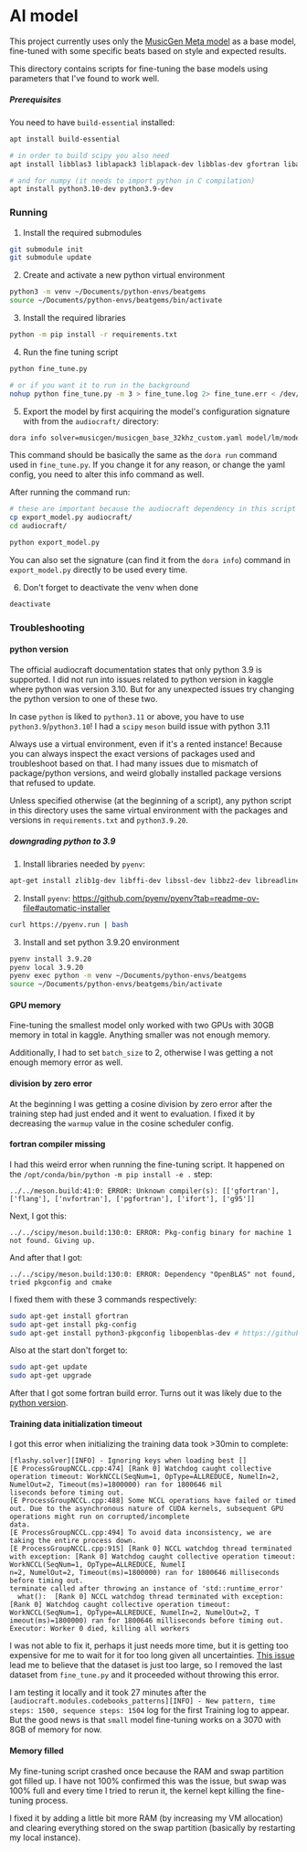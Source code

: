 # AI model

This project currently uses only the [MusicGen Meta model](https://github.com/facebookresearch/audiocraft) as a base model, fine-tuned with some specific beats based on style and expected results.

This directory contains scripts for fine-tuning the base models using parameters that I've found to work well.

##### Prerequisites

You need to have `build-essential` installed:

```bash
apt install build-essential

# in order to build scipy you also need
apt install libblas3 liblapack3 liblapack-dev libblas-dev gfortran libatlas-base-dev

# and for numpy (it needs to import python in C compilation)
apt install python3.10-dev python3.9-dev
```

### Running

1. Install the required submodules

```bash
git submodule init
git submodule update
```

2. Create and activate a new python virtual environment

```bash
python3 -m venv ~/Documents/python-envs/beatgems
source ~/Documents/python-envs/beatgems/bin/activate
```

3. Install the required libraries

```bash
python -m pip install -r requirements.txt
```

4. Run the fine tuning script

```bash
python fine_tune.py

# or if you want it to run in the background
nohup python fine_tune.py -m 3 > fine_tune.log 2> fine_tune.err < /dev/null &
```

5. Export the model by first acquiring the model's configuration signature with from the `audiocraft/` directory:

```bash
dora info solver=musicgen/musicgen_base_32khz_custom.yaml model/lm/model_scale=large continue_from=//pretrained/facebook/musicgen-large conditioner=text2music dset=audio/custom
```

This command should be basically the same as the `dora run` command used in `fine_tune.py`. If you change it for any reason, or change the yaml config, you need to alter this info command as well.

After running the command run:

```bash
# these are important because the audiocraft dependency in this script expects to find the audiocraft/tmp/... directory
cp export_model.py audiocraft/
cd audiocraft/

python export_model.py
```

You can also set the signature (can find it from the `dora info`) command in `export_model.py` directly to be used every time.

6. Don't forget to deactivate the venv when done

```bash
deactivate
```

### Troubleshooting

#### python version

The official audiocraft documentation states that only python 3.9 is supported. I did not run into issues related to python version in kaggle where python was version 3.10. But for any unexpected issues try changing the python version to one of these two.

In case `python` is liked to `python3.11` or above, you have to use `python3.9`/`python3.10`! I had a `scipy` `meson` build issue with python 3.11

Always use a virtual environment, even if it's a rented instance! Because you can always inspect the exact versions of packages used and troubleshoot based on that. I had many issues due to mismatch of package/python versions, and weird globally installed package versions that refused to update.

Unless specified otherwise (at the beginning of a script), any python script in this directory uses the same virtual environment with the packages and versions in `requirements.txt` and `python3.9.20`.

##### downgrading python to 3.9

1. Install libraries needed by `pyenv`:

```bash
apt-get install zlib1g-dev libffi-dev libssl-dev libbz2-dev libreadline-dev libsqlite3-dev liblzma-dev libncurses-dev tk-dev
```

2. Install `pyenv`: https://github.com/pyenv/pyenv?tab=readme-ov-file#automatic-installer

```bash
curl https://pyenv.run | bash
```

3. Install and set python 3.9.20 environment

```bash
pyenv install 3.9.20
pyenv local 3.9.20
pyenv exec python -m venv ~/Documents/python-envs/beatgems
source ~/Documents/python-envs/beatgems/bin/activate
```

#### GPU memory

Fine-tuning the smallest model only worked with two GPUs with 30GB memory in total in kaggle. Anything smaller was not enough memory.

Additionally, I had to set `batch_size` to 2, otherwise I was getting a not enough memory error as well.

#### division by zero error

At the beginning I was getting a cosine division by zero error after the training step had just ended and it went to evaluation. I fixed it by decreasing the `warmup` value in the cosine scheduler config.

#### fortran compiler missing

I had this weird error when running the fine-tuning script. It happened on the `/opt/conda/bin/python -m pip install -e .` step:

```
../../meson.build:41:0: ERROR: Unknown compiler(s): [['gfortran'], ['flang'], ['nvfortran'], ['pgfortran'], ['ifort'], ['g95']]
```

Next, I got this:

```
../../scipy/meson.build:130:0: ERROR: Pkg-config binary for machine 1 not found. Giving up.
```

And after that I got:

```
../../scipy/meson.build:130:0: ERROR: Dependency "OpenBLAS" not found, tried pkgconfig and cmake
```

I fixed them with these 3 commands respectively:

```bash
sudo apt-get install gfortran
sudo apt-get install pkg-config
sudo apt-get install python3-pkgconfig libopenblas-dev # https://github.com/scipy/scipy/issues/16308#issuecomment-1647348653
```

Also at the start don't forget to:

```bash
sudo apt-get update
sudo apt-get upgrade
```

After that I got some fortran build error. Turns out it was likely due to the [python version](#python-version).

#### Training data initialization timeout

I got this error when initializing the training data took >30min to complete:

```
[flashy.solver][INFO] - Ignoring keys when loading best []
[E ProcessGroupNCCL.cpp:474] [Rank 0] Watchdog caught collective operation timeout: WorkNCCL(SeqNum=1, OpType=ALLREDUCE, NumelIn=2, NumelOut=2, Timeout(ms)=1800000) ran for 1800646 mil
liseconds before timing out.
[E ProcessGroupNCCL.cpp:488] Some NCCL operations have failed or timed out. Due to the asynchronous nature of CUDA kernels, subsequent GPU operations might run on corrupted/incomplete
data.
[E ProcessGroupNCCL.cpp:494] To avoid data inconsistency, we are taking the entire process down.
[E ProcessGroupNCCL.cpp:915] [Rank 0] NCCL watchdog thread terminated with exception: [Rank 0] Watchdog caught collective operation timeout: WorkNCCL(SeqNum=1, OpType=ALLREDUCE, NumelI
n=2, NumelOut=2, Timeout(ms)=1800000) ran for 1800646 milliseconds before timing out.
terminate called after throwing an instance of 'std::runtime_error'
  what():  [Rank 0] NCCL watchdog thread terminated with exception: [Rank 0] Watchdog caught collective operation timeout: WorkNCCL(SeqNum=1, OpType=ALLREDUCE, NumelIn=2, NumelOut=2, T
imeout(ms)=1800000) ran for 1800646 milliseconds before timing out.
Executor: Worker 0 died, killing all workers
```

I was not able to fix it, perhaps it just needs more time, but it is getting too expensive for me to wait for it for too long given all uncertainties.
[This issue](https://github.com/ultralytics/ultralytics/issues/1439) lead me to believe that the dataset is just too large, so I removed the last dataset from `fine_tune.py` and it proceeded without throwing this error.

I am testing it locally and it took 27 minutes after the `[audiocraft.modules.codebooks_patterns][INFO] - New pattern, time steps: 1500, sequence steps: 1504` log for the first Training log to appear. But the good news is that `small` model fine-tuning works on a 3070 with 8GB of memory for now.

#### Memory filled

My fine-tuning script crashed once because the RAM and swap partition got filled up. I have not 100% confirmed this was the issue, but swap was 100% full and every time I tried to rerun it, the kernel kept killing the fine-tuning process.

I fixed it by adding a little bit more RAM (by increasing my VM allocation) and clearing everything stored on the swap partition (basically by restarting my local instance).
